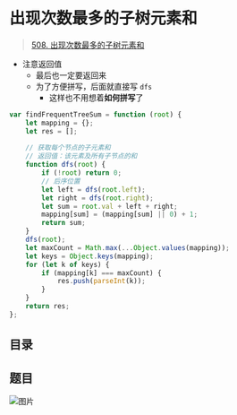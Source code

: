 
# 出现次数最多的子树元素和


>  [508. 出现次数最多的子树元素和](https://leetcode.cn/problems/most-frequent-subtree-sum/)


- 注意返回值
	- 最后也一定要返回来
	- 为了方便拼写，后面就直接写 `dfs`
		- 这样也不用想着**如何拼写**了

```javascript hl:14,8
var findFrequentTreeSum = function (root) {
    let mapping = {};
    let res = [];
    
    // 获取每个节点的子元素和
    // 返回值：该元素及所有子节点的和
    function dfs(root) {
        if (!root) return 0;
        // 后序位置
        let left = dfs(root.left);
        let right = dfs(root.right);
        let sum = root.val + left + right;
        mapping[sum] = (mapping[sum] || 0) + 1;
        return sum;
    }
    dfs(root);
    let maxCount = Math.max(...Object.values(mapping));
    let keys = Object.keys(mapping);
    for (let k of keys) {
        if (mapping[k] === maxCount) {
            res.push(parseInt(k));
        }
    }
    return res;
};
```


## 目录
<!-- toc -->
 ## 题目 

![图片](https://832-1310531898.cos.ap-beijing.myqcloud.com/999.%20Obsidian@832/files/20250120-5.png)